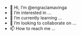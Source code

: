 - 👋 Hi, I’m @engraciamavinga
- 👀 I’m interested in ...
- 🌱 I’m currently learning ...
- 💞️ I’m looking to collaborate on ...
- 📫 How to reach me ...

<!---
engraciamavinga/engraciamavinga is a ✨ special ✨ repository because its `README.md` (this file) appears on your GitHub profile.
You can click the Preview link to take a look at your changes.
--->
